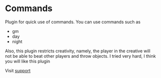 # Commands

Plugin for quick use of commands. You can use commands such as 
- gm
- day
- night

Also, this plugin restricts creativity, namely, the player in the creative will not be able to beat other players and throw objects. I tried very hard, I think you will like this plugin

Visit [support](https://github.com/fakol/support)
